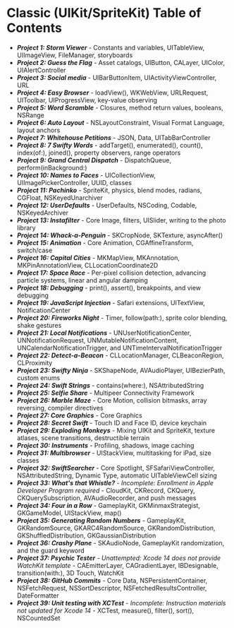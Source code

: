# Classic (UIKit/SpriteKit) Table of Contents

- ***Project 1: Storm Viewer*** - Constants and variables, UITableView, UIImageView, FileManager, storyboards
- ***Project 2: Guess the Flag*** - Asset catalogs, UIButton, CALayer, UIColor, UIAlertController
- ***Project 3: Social media*** - UIBarButtonItem, UIActivityViewController, URL
- ***Project 4: Easy Browser*** - loadView(), WKWebView, URLRequest, UIToolbar, UIProgressView, key-value observing
- ***Project 5: Word Scramble*** - Closures, method return values, booleans, NSRange
- ***Project 6: Auto Layout*** - NSLayoutConstraint, Visual Format Language, layout anchors
- ***Project 7: Whitehouse Petitions*** - JSON, Data, UITabBarController
- ***Project 8: 7 Swifty Words*** - addTarget(), enumerated(), count(), index(of:), joined(), property observers, range operators
- ***Project 9: Grand Central Dispatch*** - DispatchQueue, perform(inBackground:)
- ***Project 10: Names to Faces*** - UICollectionView, UIImagePickerController, UUID, classes
- ***Project 11: Pachinko*** - SpriteKit, physics, blend modes, radians, CGFloat, NSKeyedUnarchiver
- ***Project 12: UserDefaults*** - UserDefaults, NSCoding, Codable, NSKeyedArchiver
- ***Project 13: Instafilter*** - Core Image, filters, UISlider, writing to the photo library
- ***Project 14: Whack-a-Penguin*** - SKCropNode, SKTexture, asyncAfter()
- ***Project 15: Animation*** - Core Animation, CGAffineTransform, switch/case
- ***Project 16: Capital Cities*** - MKMapView, MKAnnotation, MKPinAnnotationView, CLLocationCoordinate2D
- ***Project 17: Space Race*** - Per-pixel collision detection, advancing particle systems, linear and angular damping
- ***Project 18: Debugging*** - print(), assert(), breakpoints, and view debugging
- ***Project 19: JavaScript Injection*** - Safari extensions, UITextView, NotificationCenter
- ***Project 20: Fireworks Night*** - Timer, follow(path:), sprite color blending, shake gestures
- ***Project 21: Local Notifications*** - UNUserNotificationCenter, UNNotificationRequest, UNMutableNotificationContent, UNCalendarNotificationTrigger, and UNTimeIntervalNotificationTrigger
- ***Project 22: Detect-a-Beacon*** - CLLocationManager, CLBeaconRegion, CLProximity
- ***Project 23: Swifty Ninja*** - SKShapeNode, AVAudioPlayer, UIBezierPath, custom enums
- ***Project 24: Swift Strings*** - contains(where:), NSAttributedString
- ***Project 25: Selfie Share*** - Multipeer Connectivity Framework
- ***Project 26: Marble Maze*** - Core Motion, collision bitmasks, array reversing, compiler directives
- ***Project 27: Core Graphics*** - Core Graphics
- ***Project 28: Secret Swift*** - Touch ID and Face ID, device keychain
- ***Project 29: Exploding Monkeys*** - Mixing UIKit and SpriteKit, texture atlases, scene transitions, destructible terrain
- ***Project 30: Instruments*** - Profiling, shadows, image caching
- ***Project 31: Multibrowser*** - UIStackView, multitasking for iPad, size classes
- ***Project 32: SwiftSearcher*** - Core Spotlight, SFSafariViewController, NSAttributedString, Dynamic Type, automatic UITableViewCell sizing
- ***Project 33: What's that Whistle?*** - *Incomplete: Enrollment in Apple Developer Program required* - CloudKit, CKRecord, CKQuery, CKQuerySubscription, AVAudioRecorder, and push messages
- ***Project 34: Four in a Row*** - GameplayKit, GKMinmaxStrategist, GKGameModel, UIStackView, map()
- ***Project 35: Generating Random Numbers*** - GameplayKit, GKRandomSource, GKARC4RandomSource, GKRandomDistribution, GKShuffledDistribution, GKGaussianDistribution
- ***Project 36: Crashy Plane*** - SKAudioNode, GameplayKit randomization, and the guard keyword
- ***Project 37: Psychic Tester*** - *Unattempted: Xcode 14 does not provide WatchKit template* - CAEmitterLayer, CAGradientLayer, IBDesignable, transition(with:), 3D Touch, WatchKit
- ***Project 38: GitHub Commits*** - Core Data, NSPersistentContainer, NSFetchRequest, NSSortDescriptor, NSFetchedResultsController, DateFormatter
- ***Project 39: Unit testing with XCTest*** - *Incomplete: Instruction materials not updated for Xcode 14* - XCTest, measure(), filter(), sort(), NSCountedSet